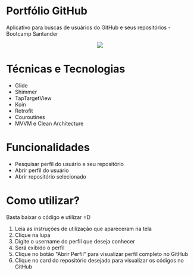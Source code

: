 # Portfólio GitHub


Aplicativo para buscas de usuários do GitHub e seus repositórios - Bootcamp Santander
                
<div align="center">
<img src="https://user-images.githubusercontent.com/100223091/182982428-30844040-4071-46f3-af1f-c0485efa8bb2.gif"  />
</div>


# Técnicas e Tecnologias

- Glide 
- Shimmer
- TapTargetView
- Koin
- Retrofit
- Couroutines
- MVVM e Clean Architecture

# Funcionalidades

- Pesquisar perfil do usuário e seu repositório 
- Abrir perfil do usuário 
- Abrir repositório selecionado 

# Como utilizar?
Basta baixar o código e utilizar =D

1. Leia as instruções de utilização que apareceram na tela 
2. Clique na lupa
3. Digite o username do perfil que deseja conhecer
4. Será exibido o perfil 
5. Clique no botão "Abrir Perfil" para visualizar perfil completo no GitHub
6. Clique no card do repositório desejado para visualizar os códigos no GitHub
